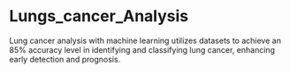 # Lungs_cancer_Analysis
Lung cancer analysis with machine learning utilizes datasets to achieve an 85% accuracy level in identifying and classifying lung cancer, enhancing early detection and prognosis.
